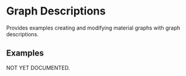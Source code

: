 # Graph Descriptions

Provides examples creating and modifying material graphs with graph descriptions.

## Examples

NOT YET DOCUMENTED.